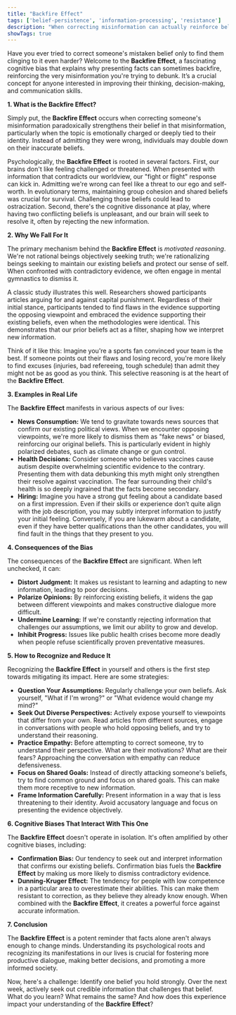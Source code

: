 ```yaml
---
title: "Backfire Effect"
tags: ['belief-persistence', 'information-processing', 'resistance']
description: "When correcting misinformation can actually reinforce belief in that misinformation, particularly in motivated individuals."
showTags: true
---
```



Have you ever tried to correct someone's mistaken belief only to find them clinging to it even harder? Welcome to the **Backfire Effect**, a fascinating cognitive bias that explains why presenting facts can sometimes backfire, reinforcing the very misinformation you're trying to debunk. It’s a crucial concept for anyone interested in improving their thinking, decision-making, and communication skills.

**1. What is the Backfire Effect?**

Simply put, the **Backfire Effect** occurs when correcting someone's misinformation paradoxically strengthens their belief in that misinformation, particularly when the topic is emotionally charged or deeply tied to their identity. Instead of admitting they were wrong, individuals may double down on their inaccurate beliefs.

Psychologically, the **Backfire Effect** is rooted in several factors. First, our brains don't like feeling challenged or threatened. When presented with information that contradicts our worldview, our "fight or flight" response can kick in. Admitting we're wrong can feel like a threat to our ego and self-worth. In evolutionary terms, maintaining group cohesion and shared beliefs was crucial for survival. Challenging those beliefs could lead to ostracization. Second, there's the cognitive dissonance at play, where having two conflicting beliefs is unpleasant, and our brain will seek to resolve it, often by rejecting the new information.

**2. Why We Fall For It**

The primary mechanism behind the **Backfire Effect** is *motivated reasoning*. We're not rational beings objectively seeking truth; we're rationalizing beings seeking to maintain our existing beliefs and protect our sense of self. When confronted with contradictory evidence, we often engage in mental gymnastics to dismiss it.

A classic study illustrates this well. Researchers showed participants articles arguing for and against capital punishment. Regardless of their initial stance, participants tended to find flaws in the evidence supporting the opposing viewpoint and embraced the evidence supporting their existing beliefs, even when the methodologies were identical. This demonstrates that our prior beliefs act as a filter, shaping how we interpret new information.

Think of it like this: Imagine you're a sports fan convinced your team is the best. If someone points out their flaws and losing record, you're more likely to find excuses (injuries, bad refereeing, tough schedule) than admit they might not be as good as you think. This selective reasoning is at the heart of the **Backfire Effect**.

**3. Examples in Real Life**

The **Backfire Effect** manifests in various aspects of our lives:

*   **News Consumption:** We tend to gravitate towards news sources that confirm our existing political views. When we encounter opposing viewpoints, we're more likely to dismiss them as "fake news" or biased, reinforcing our original beliefs. This is particularly evident in highly polarized debates, such as climate change or gun control.
*   **Health Decisions:** Consider someone who believes vaccines cause autism despite overwhelming scientific evidence to the contrary. Presenting them with data debunking this myth might only strengthen their resolve against vaccination. The fear surrounding their child's health is so deeply ingrained that the facts become secondary.
*   **Hiring:** Imagine you have a strong gut feeling about a candidate based on a first impression. Even if their skills or experience don’t quite align with the job description, you may subtly interpret information to justify your initial feeling. Conversely, if you are lukewarm about a candidate, even if they have better qualifications than the other candidates, you will find fault in the things that they present to you.

**4. Consequences of the Bias**

The consequences of the **Backfire Effect** are significant. When left unchecked, it can:

*   **Distort Judgment:** It makes us resistant to learning and adapting to new information, leading to poor decisions.
*   **Polarize Opinions:** By reinforcing existing beliefs, it widens the gap between different viewpoints and makes constructive dialogue more difficult.
*   **Undermine Learning:** If we're constantly rejecting information that challenges our assumptions, we limit our ability to grow and develop.
*   **Inhibit Progress:** Issues like public health crises become more deadly when people refuse scientifically proven preventative measures.

**5. How to Recognize and Reduce It**

Recognizing the **Backfire Effect** in yourself and others is the first step towards mitigating its impact. Here are some strategies:

*   **Question Your Assumptions:** Regularly challenge your own beliefs. Ask yourself, "What if I'm wrong?" or "What evidence would change my mind?"
*   **Seek Out Diverse Perspectives:** Actively expose yourself to viewpoints that differ from your own. Read articles from different sources, engage in conversations with people who hold opposing beliefs, and try to understand their reasoning.
*   **Practice Empathy:** Before attempting to correct someone, try to understand their perspective. What are their motivations? What are their fears? Approaching the conversation with empathy can reduce defensiveness.
*   **Focus on Shared Goals:** Instead of directly attacking someone's beliefs, try to find common ground and focus on shared goals. This can make them more receptive to new information.
*   **Frame Information Carefully:** Present information in a way that is less threatening to their identity. Avoid accusatory language and focus on presenting the evidence objectively.

**6. Cognitive Biases That Interact With This One**

The **Backfire Effect** doesn't operate in isolation. It's often amplified by other cognitive biases, including:

*   **Confirmation Bias:** Our tendency to seek out and interpret information that confirms our existing beliefs. Confirmation bias fuels the **Backfire Effect** by making us more likely to dismiss contradictory evidence.
*   **Dunning-Kruger Effect:** The tendency for people with low competence in a particular area to overestimate their abilities. This can make them resistant to correction, as they believe they already know enough. When combined with the **Backfire Effect**, it creates a powerful force against accurate information.

**7. Conclusion**

The **Backfire Effect** is a potent reminder that facts alone aren't always enough to change minds. Understanding its psychological roots and recognizing its manifestations in our lives is crucial for fostering more productive dialogue, making better decisions, and promoting a more informed society.

Now, here's a challenge: Identify one belief you hold strongly. Over the next week, actively seek out credible information that challenges that belief. What do you learn? What remains the same? And how does this experience impact your understanding of the **Backfire Effect**?

